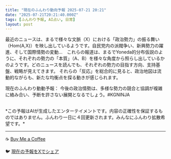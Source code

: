 ```yaml
---
title: "現在のふんわり動向予報 2025-07-21 20:21"
date: "2025-07-21T20:21:40.000Z"
tags: [ふんわり予報, AI占い, 日常]
layout: post
---
```


最近のニュースは、まるで様々な文脈（X）における「政治勢力」の振る舞い（Hom(A,X)）を映し出しているようです。自民党内の派閥争い、新興勢力の躍進、そして国際情勢の変動…　これらの報道は、まるでYoneda的分布仮説のように、それぞれの勢力の「本質」（A、B）を様々な角度から照らし出しているかのようです。どのニュースを読んでも、それぞれの勢力の目指す方向、支持基盤、戦略が見えてきます。  それらの「反応」を総合的に見ると、政治地図は流動的ながらも、新たな均衡点を探る動きが感じられます。


現在のふんわり動動予報：
今後の政治情勢は、多様な勢力の競合と協調が複雑に絡み合い、予断を許さない展開となるでしょう。#KGNINJA

<br>
*この予報はAIが生成したエンターテイメントです。内容の正確性を保証するものではありません。ふんわり一日に４回更新されます。みんなにふんわり拡散希望です。*

---
☕️ [Buy Me a Coffee](https://www.buymeacoffee.com/kgninja)

🐦 [現在の予報をXでシェア](https://twitter.com/intent/tweet?text=%E7%8F%BE%E5%9C%A8%E3%81%AE%E3%81%B5%E3%82%93%E3%82%8F%E3%82%8A%E4%BA%88%E5%A0%B1%3A%20%E3%80%8C%E6%9C%80%E8%BF%91%E3%81%AE%E3%83%8B%E3%83%A5%E3%83%BC%E3%82%B9%E3%81%AF%E3%80%81%E3%81%BE%E3%82%8B%E3%81%A7%E6%A7%98%E3%80%85%E3%81%AA%E6%96%87%E8%84%88%EF%BC%88X%EF%BC%89%E3%81%AB%E3%81%8A%E3%81%91%E3%82%8B%E3%80%8C%E6%94%BF%E6%B2%BB%E5%8B%A2%E5%8A%9B%E3%80%8D%E3%81%AE%E6%8C%AF%E3%82%8B%E8%88%9E%E3%81%84%EF%BC%88Hom(A%2CX)%EF%BC%89%E3%82%92%E6%98%A0%E3%81%97%E5%87%BA%E3%81%97%E3%81%A6%E3%81%84%E3%82%8B%E3%82%88%E3%81%86%E3%81%A7%E3%81%99%E3%80%82%E3%80%8D%23KGNINJA%20%E7%B6%9A%E3%81%8D%E3%81%AF%E3%83%96%E3%83%AD%E3%82%B0%E3%81%A7%EF%BC%81%F0%9F%91%87&url=https%3A%2F%2Fkg-ninja.github.io%2FFunwariyoso%2F)
